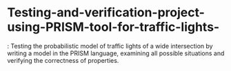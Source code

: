 # Testing-and-verification-project-using-PRISM-tool-for-traffic-lights-
: Testing the probabilistic model of traffic lights of a wide intersection by writing a model in the PRISM language, examining all possible situations and verifying the correctness of properties.
